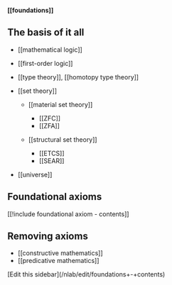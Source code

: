 
**[[foundations]]**

## The basis of it all

* [[mathematical logic]]

* [[first-order logic]]

* [[type theory]], [[homotopy type theory]]

* [[set theory]]

  * [[material set theory]]

    * [[ZFC]]
    * [[ZFA]]


  * [[structural set theory]]

    * [[ETCS]]
    * [[SEAR]]

* [[universe]]

## Foundational axioms


[[!include foundational axiom - contents]]

## Removing axioms

* [[constructive mathematics]]
* [[predicative mathematics]]

<div markdown="1">[Edit this sidebar](/nlab/edit/foundations+-+contents)</div>
